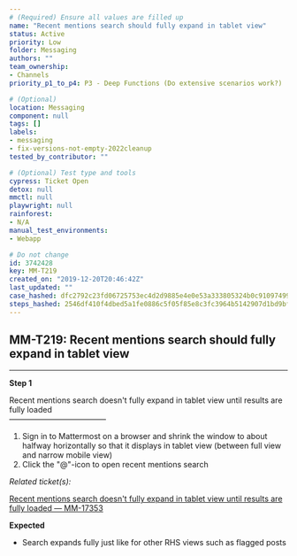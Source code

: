 ```yaml
---
# (Required) Ensure all values are filled up
name: "Recent mentions search should fully expand in tablet view"
status: Active
priority: Low
folder: Messaging
authors: ""
team_ownership:
- Channels
priority_p1_to_p4: P3 - Deep Functions (Do extensive scenarios work?)

# (Optional)
location: Messaging
component: null
tags: []
labels:
- messaging
- fix-versions-not-empty-2022cleanup
tested_by_contributor: ""

# (Optional) Test type and tools
cypress: Ticket Open
detox: null
mmctl: null
playwright: null
rainforest:
- N/A
manual_test_environments:
- Webapp

# Do not change
id: 3742428
key: MM-T219
created_on: "2019-12-20T20:46:42Z"
last_updated: ""
case_hashed: dfc2792c23fd06725753ec4d2d9885e4e0e53a333805324b0c910974995aaabb5927d24591e8f2aefdc5f3a2d2d49543
steps_hashed: 2546df410f4dbed5a1fe0886c5f05f85e8c3fc3964b5142907d1bd9bf57c8fdb5dab1439550466e6d24f86cf1eece663
---
```


<!-- (Auto-generated) Based on frontmatter's "key" and "name" -->

## MM-T219: Recent mentions search should fully expand in tablet view

---

**Step 1**

Recent mentions search doesn't fully expand in tablet view until results are fully loaded\
–––––––––––––––––––––––––

1. Sign in to Mattermost on a browser and shrink the window to about halfway horizontally so that it displays in tablet view (between full view and narrow mobile view)
2. Click the "@"-icon to open recent mentions search

_Related ticket(s):_

[Recent mentions search doesn't fully expand in tablet view until results are fully loaded — MM-17353](https://mattermost.atlassian.net/browse/MM-17353)

**Expected**

- Search expands fully just like for other RHS views such as flagged posts
